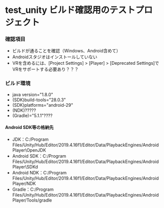 # test_unity ビルド確認用のテストプロジェクト

### 確認項目
- ビルドが通ることを確認（Windows、Android含めて）
- Androidスタジオはインストールしていない
- VRを含めるには、[Project Settings] > [Player] > [Deprecated Settings]でVRをサポートする必要あり？？？

### ビルド環境
- java version="1.8.0"
- (SDK)build-tools="28.0.3"
- (SDK)platforms="android-29"
- (NDK)?????
- (Gradle)="5.1.1"????

#### Android SDK等の格納先
- JDK：C:/Program Files/Unity/Hub/Editor/2019.4.16f1/Editor/Data/PlaybackEngines/AndroidPlayer\OpenJDK
- Android SDK：C:/Program Files/Unity/Hub/Editor/2019.4.16f1/Editor/Data/PlaybackEngines/AndroidPlayer\SDKd 
- Android NDK：C:/Program Files/Unity/Hub/Editor/2019.4.16f1/Editor/Data/PlaybackEngines/AndroidPlayer/NDK
- Gradle：C:/Program Files/Unity/Hub/Editor/2019.4.16f1/Editor/Data/PlaybackEngines/AndroidPlayer/Tools/gradle

